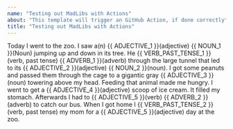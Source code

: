 ```yaml
---
name: "Testing out MadLibs with Actions"
about: "This template will trigger an GitHub Action, if done correctly"
title: "Testing out MadLibs with Actions"
---
```

<!--#
ADJECTIVE_1=Moldy
NOUN_1=cat
VERB_PAST_TENSE_1=went
ADVERB_1=slow
ADJECTIVE_2=big
NOUN_2=table
ADJECTIVE_3=easy
ADJECTIVE_4=handsome
ADJECTIVE_5=handy
ADVERB_1=abroad
VERB_PAST_TENSE_2=flew
ADJECTIVE_6=pretty
$-->
<!--
---------------------------------------------------
DO NOT DELETE THE ABOVE - fill in all variables to populate the below issues. Anything you are unaware of, just fill in with "TBD"
---------------------------------------------------
This is needed to get parsed by the IRL automation
-->

Today I went to the zoo. I saw a(n)
{{ ADJECTIVE_1 }}(adjective)
{{ NOUN_1 }}(Noun) jumping up and down in its tree.
He {{ VERB_PAST_TENSE_1 }}(verb, past tense) {{ ADVERB_1 }}(adverb)
through the large tunnel that led to its {{ ADJECTIVE_2 }}(adjective)
{{ NOUN_2 }}(noun). I got some peanuts and passed
them through the cage to a gigantic gray {{ ADJECTIVE_3 }}(noun)
towering above my head. Feeding that animal made
me hungry. I went to get a {{ ADJECTIVE_4 }}(adjective) scoop
of ice cream. It filled my stomach. Afterwards I had to
{{ ADJECTIVE_5 }}(verb) {{ ADVERB_2 }} (adverb) to catch our bus.
When I got home I {{ VERB_PAST_TENSE_2 }}(verb, past tense) my
mom for a {{ ADJECTIVE_5 }}(adjective) day at the zoo. 
